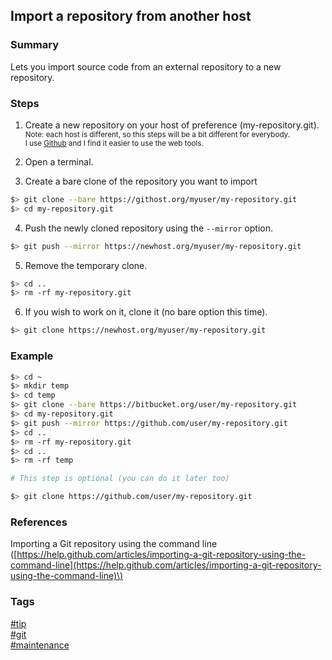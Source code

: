 ## Import a repository from another host

### Summary
Lets you import source code from an external repository to a new repository.

### Steps
1. Create a new repository on your host of preference (my-repository.git).  
   <sub>
   Note: each host is different, so this steps will be a bit different for everybody.   
   I use [Github](https://www.github.com) and I find it easier to use the web tools.
   </sub>

2. Open a terminal.  

3. Create a bare clone of the repository you want to import
```bash
$> git clone --bare https://githost.org/myuser/my-repository.git
$> cd my-repository.git
```

4. Push the newly cloned repository using the `--mirror` option.  
```bash
$> git push --mirror https://newhost.org/myuser/my-repository.git
```

5. Remove the temporary clone.  
```bash
$> cd ..
$> rm -rf my-repository.git
```

6. If you wish to work on it, clone it (no bare option this time).   
```bash
$> git clone https://newhost.org/myuser/my-repository.git
```
   
### Example
```bash
$> cd ~
$> mkdir temp
$> cd temp
$> git clone --bare https://bitbucket.org/user/my-repository.git
$> cd my-repository.git
$> git push --mirror https://github.com/user/my-repository.git
$> cd ..
$> rm -rf my-repository.git
$> cd ..
$> rm -rf temp

# This step is optional (you can do it later too)

$> git clone https://github.com/user/my-repository.git

```

### References
Importing a Git repository using the command line \([https://help.github.com/articles/importing-a-git-repository-using-the-command-line](https://help.github.com/articles/importing-a-git-repository-using-the-command-line)\)

### Tags
[#tip](../../tips.md)  
[#git](../git.md)  
[#maintenance](maintenance.md)